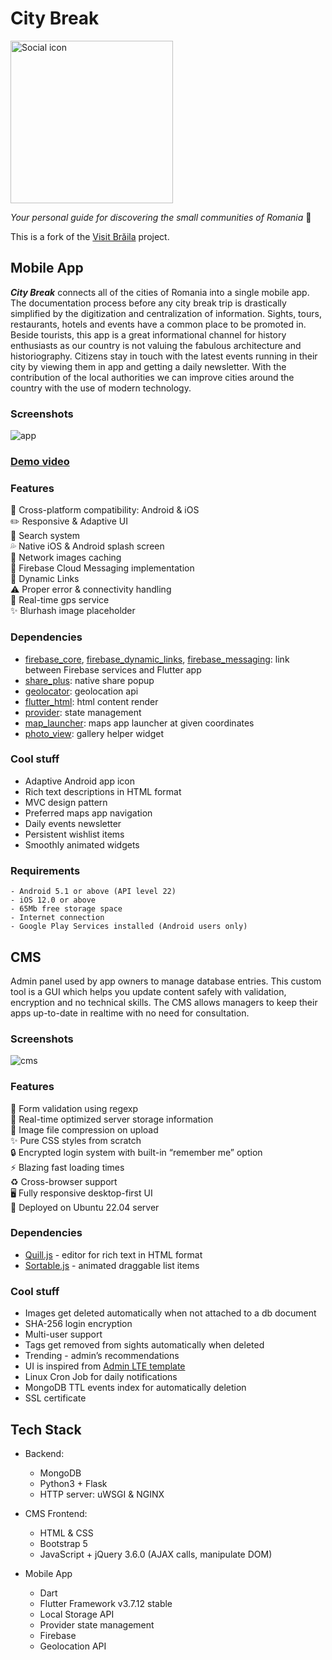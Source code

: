 # City Break

<img alt="Social icon" src="https://github.com/MoryokaV/City-Break/assets/55505135/209140b2-4c62-4b49-8cc2-9da71b7e03b83" width="260" height="260">

*Your personal guide for discovering the small communities of Romania* 📍  

This is a fork of the [Visit Brăila](https://github.com/MoryokaV/Visit-Braila) project.

## Mobile App
***City Break*** connects all of the cities of Romania into a single mobile app. The documentation process before any city break trip is drastically simplified by the digitization and centralization of information. Sights, tours, restaurants, hotels and events have a common place to be promoted in. Beside tourists, this app is a great informational channel for history enthusiasts as our country is not valuing the fabulous architecture and historiography. Citizens stay in touch with the latest events running in their city by viewing them in app and getting a daily newsletter. With the contribution of the local authorities we can improve cities around the country with the use of modern technology. 

### Screenshots
![app](https://github.com/MoryokaV/City-Break/assets/55505135/779801a2-328f-4899-bc07-9cae7f8ab06a)

### [Demo video](https://www.youtube.com/watch?v=Uy1fnQCWw5E)

### Features
📲 Cross-platform compatibility: Android & iOS  
✏️ Responsive & Adaptive UI  
🔎 Search system  
💦 Native iOS & Android splash screen  
🌆 Network images caching  
💬 Firebase Cloud Messaging implementation  
🧲 Dynamic Links  
⚠️ Proper error & connectivity handling  
🧭 Real-time gps service  
✨ Blurhash image placeholder  

### Dependencies
- [firebase_core](https://pub.dev/packages/firebase_core), [firebase_dynamic_links](https://pub.dev/packages/firebase_dynamic_links), [firebase_messaging](https://pub.dev/packages/firebase_messaging): link between Firebase services and Flutter app
- [share_plus](https://pub.dev/packages/share_plus): native share popup
- [geolocator](https://pub.dev/packages/geolocator): geolocation api
- [flutter_html](https://pub.dev/packages/flutter_html): html content render
- [provider](https://pub.dev/packages/provider): state management
- [map_launcher](https://pub.dev/packages/map_launcher): maps app launcher at given coordinates
- [photo_view](https://pub.dev/packages/photo_view): gallery helper widget

### Cool stuff
- Adaptive Android app icon
- Rich text descriptions in HTML format
- MVC design pattern 
- Preferred maps app navigation
- Daily events newsletter
- Persistent wishlist items
- Smoothly animated widgets

### Requirements
```
- Android 5.1 or above (API level 22)
- iOS 12.0 or above
- 65Mb free storage space
- Internet connection
- Google Play Services installed (Android users only)
```

## CMS
Admin panel used by app owners to manage database entries. This custom tool is a GUI which helps you update content safely with validation, encryption and no technical skills. The CMS allows managers to keep their apps up-to-date in realtime with no need for consultation.

### Screenshots
![cms](https://github.com/MoryokaV/City-Break/assets/55505135/96b10b3b-e07a-411d-b6b6-91040f23fd43)

### Features
📝 Form validation using regexp  
💾 Real-time optimized server storage information  
🌆 Image file compression on upload  
✨ Pure CSS styles from scratch  
🔒 Encrypted login system with built-in “remember me” option  
⚡️  Blazing fast loading times  
♻️  Cross-browser support  
🖥 Fully responsive desktop-first UI  
🐧 Deployed on Ubuntu 22.04 server

### Dependencies
- [Quill.js](https://github.com/quilljs/quill) - editor for rich text in HTML format
- [Sortable.js](https://github.com/SortableJS/Sortable) - animated draggable list items

### Cool stuff
- Images get deleted automatically when not attached to a db document
- SHA-256 login encryption
- Multi-user support
- Tags get removed from sights automatically when deleted
- Trending - admin’s recommendations
- UI is inspired from [Admin LTE template](https://adminlte.io/)  
- Linux Cron Job for daily notifications
- MongoDB TTL events index for automatically deletion
- SSL certificate
  
## Tech Stack
- Backend:
  - MongoDB
  - Python3 + Flask
  - HTTP server: uWSGI & NGINX
  
- CMS Frontend:
  - HTML & CSS
  - Bootstrap 5
  - JavaScript + jQuery 3.6.0 (AJAX calls, manipulate DOM)
  
- Mobile App
  - Dart
  - Flutter Framework v3.7.12 stable
  - Local Storage API
  - Provider state management
  - Firebase
  - Geolocation API
